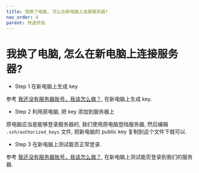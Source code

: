 ```yaml
---
title: 我换了电脑, 怎么在新电脑上连接服务器?
nav_order: 4
parent: 快速开始
---
```


# 我换了电脑, 怎么在新电脑上连接服务器?

- Step 1 在新电脑上生成 key

参考 [我还没有服务器账号，我该怎么做？](i-have-no-account), 在新电脑上生成 key.

- Step 2 利用原电脑, 把 key 添加到服务器上

原电脑应当是能够登录服务器的, 我们使用原电脑登陆服务器, 然后编辑 `.ssh/authorized_keys` 文件, 把新电脑的 public key 复制到这个文件下就可以.

- Step 3 在新电脑上测试能否正常登录.

参考 [我还没有服务器账号，我该怎么做？](i-have-no-account), 在新电脑上测试能否登录到我们的服务器.
